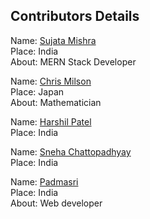 ## Contributors Details

Name: [Sujata Mishra](https://github.com/sujata13) <br/>
Place: India <br/>
About: MERN Stack Developer <br/>


Name: [Chris Milson](https://gitub.com/chrismilson) <br/>
Place: Japan <br/>
About: Mathematician <br/>

Name: [Harshil Patel](https://github.com/its-harshil) <br/>
Place: India <br/>

Name: [Sneha Chattopadhyay](https://github.com/sneha-nitdgp) <br/>
Place: India <br/>

Name: [Padmasri](https://github.com/sujata13) <br/>
Place: India <br/>
About: Web developer <br/>



